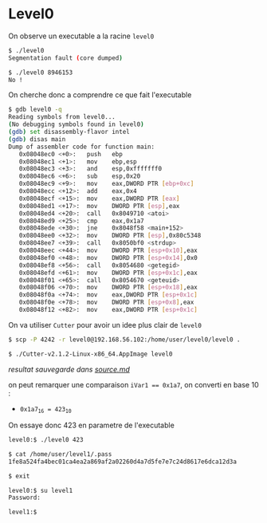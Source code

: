 # Level0

On observe un executable a la racine `level0`

```bash
$ ./level0
Segmentation fault (core dumped)

$ ./level0 8946153
No !
```

On cherche donc a comprendre ce que fait l'executable

```bash
$ gdb level0 -q
Reading symbols from level0...
(No debugging symbols found in level0)
(gdb) set disassembly-flavor intel
(gdb) disas main
Dump of assembler code for function main:
   0x08048ec0 <+0>:   push   ebp
   0x08048ec1 <+1>:   mov    ebp,esp
   0x08048ec3 <+3>:   and    esp,0xfffffff0
   0x08048ec6 <+6>:   sub    esp,0x20
   0x08048ec9 <+9>:   mov    eax,DWORD PTR [ebp+0xc]
   0x08048ecc <+12>:  add    eax,0x4
   0x08048ecf <+15>:  mov    eax,DWORD PTR [eax]
   0x08048ed1 <+17>:  mov    DWORD PTR [esp],eax
   0x08048ed4 <+20>:  call   0x8049710 <atoi>
   0x08048ed9 <+25>:  cmp    eax,0x1a7
   0x08048ede <+30>:  jne    0x8048f58 <main+152>
   0x08048ee0 <+32>:  mov    DWORD PTR [esp],0x80c5348
   0x08048ee7 <+39>:  call   0x8050bf0 <strdup>
   0x08048eec <+44>:  mov    DWORD PTR [esp+0x10],eax
   0x08048ef0 <+48>:  mov    DWORD PTR [esp+0x14],0x0
   0x08048ef8 <+56>:  call   0x8054680 <getegid>
   0x08048efd <+61>:  mov    DWORD PTR [esp+0x1c],eax
   0x08048f01 <+65>:  call   0x8054670 <geteuid>
   0x08048f06 <+70>:  mov    DWORD PTR [esp+0x18],eax
   0x08048f0a <+74>:  mov    eax,DWORD PTR [esp+0x1c]
   0x08048f0e <+78>:  mov    DWORD PTR [esp+0x8],eax
   0x08048f12 <+82>:  mov    eax,DWORD PTR [esp+0x1c]
```

On va utiliser `Cutter` pour avoir un idee plus clair de `level0`

```bash
$ scp -P 4242 -r level0@192.168.56.102:/home/user/level0/level0 .

$ ./Cutter-v2.1.2-Linux-x86_64.AppImage level0
```

_resultat sauvegarde dans [source.md](source.md)_

on peut remarquer une comparaison `iVar1 == 0x1a7`, on converti en base 10 :

- <code>0x1a7<sub>16</sub> = 423<sub>10</sub></code>

On essaye donc 423 en parametre de l'executable

```bash
level0:$ ./level0 423

$ cat /home/user/level1/.pass
1fe8a524fa4bec01ca4ea2a869af2a02260d4a7d5fe7e7c24d8617e6dca12d3a

$ exit

level0:$ su level1
Password:

level1:$
```
